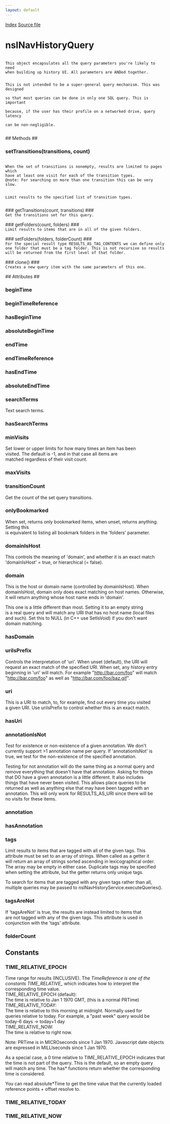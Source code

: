 ```yaml
---
layout: default
---
```

<div id='links'><a href="../index.html">Index</a>
<a href="http://dxr.mozilla.org/mozilla-central/source/toolkit/components/places/nsINavHistoryService.idl">Source file</a>
</div>

# nsINavHistoryQuery #
<code>  
This object encapsulates all the query parameters you're likely to need  
when building up history UI. All parameters are ANDed together.  
  
This is not intended to be a super-general query mechanism. This was designed  
so that most queries can be done in only one SQL query. This is important  
because, if the user has their profile on a networked drive, query latency  
can be non-negligible.  
  
</code>
## Methods ##

### setTransitions(transitions, count) ###
<code>  
When the set of transitions is nonempty, results are limited to pages which  
have at least one visit for each of the transition types.  
@note: For searching on more than one transition this can be very slow.  
  
Limit results to the specified list of transition types.  
  
</code>
### getTransitions(count, transitions) ###
<code>  
Get the transitions set for this query.  
  
</code>
### getFolders(count, folders) ###
<code>  
Limit results to items that are in all of the given folders.  
  
</code>
### setFolders(folders, folderCount) ###
<code>  
For the special result type RESULTS_AS_TAG_CONTENTS we can define only  
one folder that must be a tag folder. This is not recursive so results  
will be returned from the first level of that folder.  
  
</code>
### clone() ###
<code>  
Creates a new query item with the same parameters of this one.  
  
</code>
## Attributes ##

### beginTime ###

### beginTimeReference ###

### hasBeginTime ###

### absoluteBeginTime ###

### endTime ###

### endTimeReference ###

### hasEndTime ###

### absoluteEndTime ###

### searchTerms ###
  
Text search terms.  
  

### hasSearchTerms ###

### minVisits ###
  
Set lower or upper limits for how many times an item has been  
visited.  The default is -1, and in that case all items are  
matched regardless of their visit count.  
  

### maxVisits ###

### transitionCount ###
  
Get the count of the set query transitions.  
  

### onlyBookmarked ###
  
When set, returns only bookmarked items, when unset, returns anything. Setting this  
is equivalent to listing all bookmark folders in the 'folders' parameter.  
  

### domainIsHost ###
  
This controls the meaning of 'domain', and whether it is an exact match  
'domainIsHost' = true, or hierarchical (= false).  
  

### domain ###
  
This is the host or domain name (controlled by domainIsHost). When  
domainIsHost, domain only does exact matching on host names. Otherwise,  
it will return anything whose host name ends in 'domain'.  
  
This one is a little different than most. Setting it to an empty string  
is a real query and will match any URI that has no host name (local files  
and such). Set this to NULL (in C++ use SetIsVoid) if you don't want  
domain matching.  
  

### hasDomain ###

### uriIsPrefix ###
  
Controls the interpretation of 'uri'. When unset (default), the URI will  
request an exact match of the specified URI. When set, any history entry  
beginning in 'uri' will match. For example "http://bar.com/foo" will match  
"http://bar.com/foo" as well as "http://bar.com/foo/baz.gif".  
  

### uri ###
  
This is a URI to match, to, for example, find out every time you visited  
a given URI. Use uriIsPrefix to control whether this is an exact match.  
  

### hasUri ###

### annotationIsNot ###
  
Test for existence or non-existence of a given annotation. We don't  
currently support >1 annotation name per query. If 'annotationIsNot' is  
true, we test for the non-existence of the specified annotation.  
  
Testing for not annotation will do the same thing as a normal query and  
remove everything that doesn't have that annotation. Asking for things  
that DO have a given annotation is a little different. It also includes  
things that have never been visited. This allows place queries to be  
returned as well as anything else that may have been tagged with an  
annotation. This will only work for RESULTS_AS_URI since there will be  
no visits for these items.  
  

### annotation ###

### hasAnnotation ###

### tags ###
  
Limit results to items that are tagged with all of the given tags.  This  
attribute must be set to an array of strings.  When called as a getter it  
will return an array of strings sorted ascending in lexicographical order.  
The array may be empty in either case.  Duplicate tags may be specified  
when setting the attribute, but the getter returns only unique tags.  
  
To search for items that are tagged with any given tags rather than all,  
multiple queries may be passed to nsINavHistoryService.executeQueries().  
  

### tagsAreNot ###
  
If 'tagsAreNot' is true, the results are instead limited to items that  
are not tagged with any of the given tags.  This attribute is used in  
conjunction with the 'tags' attribute.  
  

### folderCount ###

## Constants ##

### TIME_RELATIVE_EPOCH ###
  
Time range for results (INCLUSIVE). The *TimeReference is one of the  
constants TIME_RELATIVE_* which indicates how to interpret the  
corresponding time value.  
  TIME_RELATIVE_EPOCH (default):  
    The time is relative to Jan 1 1970 GMT, (this is a normal PRTime)  
  TIME_RELATIVE_TODAY:  
    The time is relative to this morning at midnight. Normally used for  
    queries relative to today. For example, a "past week" query would be  
    today-6 days -> today+1 day  
  TIME_RELATIVE_NOW:  
    The time is relative to right now.  
  
Note: PRTime is in MICROseconds since 1 Jan 1970. Javascript date objects  
are expressed in MILLIseconds since 1 Jan 1970.  
  
As a special case, a 0 time relative to TIME_RELATIVE_EPOCH indicates that  
the time is not part of the query. This is the default, so an empty query  
will match any time. The has* functions return whether the corresponding  
time is considered.  
  
You can read absolute*Time to get the time value that the currently loaded  
reference points + offset resolve to.  
  

### TIME_RELATIVE_TODAY ###

### TIME_RELATIVE_NOW ###
